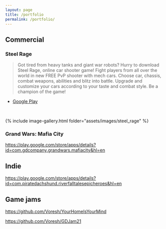 ```yaml
---
layout: page
title: /portfolio
permalink: /portfolio/
---
```


## Commercial

### Steel Rage

> Got tired from heavy tanks and giant war robots? Hurry to download Steel Rage, online car shooter game! Fight players from all over the world in new FREE PvP shooter with mech cars. Choose car, chassis, combat weapons, abilities and blitz into battle. Upgrade and customize your cars according to your taste and combat style. Be a champion of the game!

- [Google Play](https://play.google.com/store/apps/datasafety?id=com.gdcompany.robocars.shooterwarfare&hl=en&pli=1)

<br/>

{% include image-gallery.html folder="assets/images/steel_rage" %}

### Grand Wars: Mafia City

https://play.google.com/store/apps/details?id=com.gdcompany.grandwars.mafiacity&hl=en

## Indie

https://play.google.com/store/apps/details?id=com.piratedachshund.riverfalltalesepicheroes&hl=en

## Game jams

https://github.com/Voresh/YourHomeIsYourMind

https://github.com/Voresh/GDJam21
